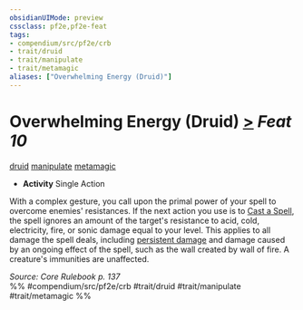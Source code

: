 ```yaml
---
obsidianUIMode: preview
cssclass: pf2e,pf2e-feat
tags:
- compendium/src/pf2e/crb
- trait/druid
- trait/manipulate
- trait/metamagic
aliases: ["Overwhelming Energy (Druid)"]
---
```

# Overwhelming Energy (Druid)  [>](/rules/core-rulebook/chapter-9-playing-the-game.md#Actions "Single Action") *Feat 10*  
[druid](/rules/traits/druid.md)  [manipulate](/rules/traits/manipulate.md)  [metamagic](/rules/traits/metamagic.md)  

- **Activity** Single Action

With a complex gesture, you call upon the primal power of your spell to overcome enemies' resistances. If the next action you use is to [Cast a Spell](/rules/actions/cast-a-spell.md), the spell ignores an amount of the target's resistance to acid, cold, electricity, fire, or sonic damage equal to your level. This applies to all damage the spell deals, including [persistent damage](/rules/conditions.md#Persistent%20Damage) and damage caused by an ongoing effect of the spell, such as the wall created by wall of fire. A creature's immunities are unaffected.

*Source: Core Rulebook p. 137*  
%% #compendium/src/pf2e/crb #trait/druid #trait/manipulate #trait/metamagic %%